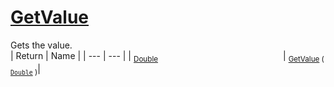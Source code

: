 # [GetValue](./CubicInterpolation-100663729.md)

Gets the value.
<br>
| Return | Name | 
| --- | --- | 
| <sub>[Double](https://docs.microsoft.com/en-us/dotnet/api/System.Double)</sub><img width=200/>| <sub>[GetValue](./CubicInterpolation-100663729.md) ( [`Double`](https://docs.microsoft.com/en-us/dotnet/api/System.Double) )</sub>| <br>


